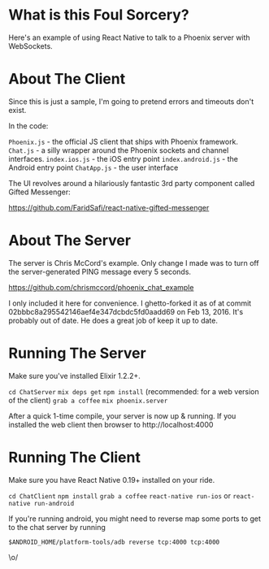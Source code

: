 # What is this Foul Sorcery?

Here's an example of using React Native to talk to a Phoenix server with WebSockets.

# About The Client

Since this is just a sample, I'm going to pretend errors and timeouts don't exist.

In the code:

`Phoenix.js` - the official JS client that ships with Phoenix framework.
`Chat.js` - a silly wrapper around the Phoenix sockets and channel interfaces.
`index.ios.js` - the iOS entry point
`index.android.js` - the Android entry point
`ChatApp.js` - the user interface

The UI revolves around a hilariously fantastic 3rd party component called
Gifted Messenger:

https://github.com/FaridSafi/react-native-gifted-messenger


# About The Server

The server is Chris McCord's example.  Only change I made was to turn off the
server-generated PING message every 5 seconds.

https://github.com/chrismccord/phoenix_chat_example

I only included it here for convenience.  I ghetto-forked it as of at commit
02bbbc8a295542146aef4e347dcbdc5fd0aadd69 on Feb 13, 2016.  It's probably out of
date.  He does a great job of keep it up to date.


# Running The Server

Make sure you've installed Elixir 1.2.2+.

`cd ChatServer`
`mix deps get`
`npm install` (recommended: for a web version of the client)
`grab a coffee`
`mix phoenix.server`

After a quick 1-time compile, your server is now up & running.  If you installed
the web client then browser to http://localhost:4000


# Running The Client

Make sure you have React Native 0.19+ installed on your ride.

`cd ChatClient`
`npm install`
`grab a coffee`
`react-native run-ios` or `react-native run-android`

If you're running android, you might need to reverse map some ports to get to the chat server
by running

`$ANDROID_HOME/platform-tools/adb reverse tcp:4000 tcp:4000`

\o/

